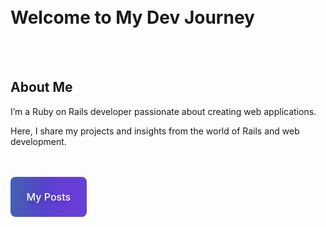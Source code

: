 <br></br>
<br></br>

# Welcome to My Dev Journey

<br></br>
## About Me  

I’m a Ruby on Rails developer passionate about creating web applications.

Here, I share my projects and insights from the world of Rails and web development.

<br></br>
<a href="posts"><button style="background-image: linear-gradient(92.88deg, #455EB5 9.16%, #5643CC 43.89%, #673FD7 64.72%); border-radius: 8px; border-style: none; box-sizing: border-box; color: #FFFFFF; cursor: pointer; flex-shrink: 0; font-family: 'Inter UI', 'SF Pro Display', -apple-system, BlinkMacSystemFont, 'Segoe UI', Roboto, Oxygen, Ubuntu, Cantarell, 'Open Sans', 'Helvetica Neue', sans-serif; font-size: 16px; font-weight: 500; height: 4rem; padding: 0 1.6rem; text-align: center; text-shadow: rgba(0, 0, 0, 0.25) 0 3px 8px; transition: all 0.5s; user-select: none; -webkit-user-select: none; touch-action: manipulation;" onmouseover="this.style.boxShadow='rgba(80, 63, 205, 0.5) 0 1px 30px'; this.style.transitionDuration='0.1s';" onmouseout="this.style.boxShadow='none';">My Posts</button></a>
